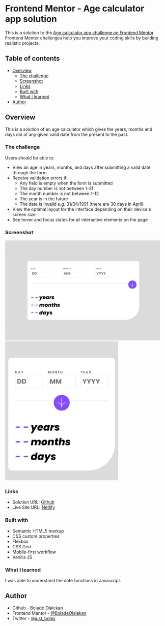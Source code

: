 # Frontend Mentor - Age calculator app solution

This is a solution to the [Age calculator app challenge on Frontend Mentor](https://www.frontendmentor.io/challenges/age-calculator-app-dF9DFFpj-Q). Frontend Mentor challenges help you improve your coding skills by building realistic projects. 

## Table of contents

- [Overview](#overview)
  - [The challenge](#the-challenge)
  - [Screenshot](#screenshot)
  - [Links](#links)
  - [Built with](#built-with)
  - [What I learned](#what-i-learned)
- [Author](#author)


## Overview
This is a solution of an age calculator which gives the years, months and days old of any given valid date from the present to the past.

### The challenge

Users should be able to:

- View an age in years, months, and days after submitting a valid date through the form
- Receive validation errors if:
  - Any field is empty when the form is submitted
  - The day number is not between 1-31
  - The month number is not between 1-12
  - The year is in the future
  - The date is invalid e.g. 31/04/1991 (there are 30 days in April)
- View the optimal layout for the interface depending on their device's screen size
- See hover and focus states for all interactive elements on the page


### Screenshot

![](/images/desktop.jpeg)
![](/images/mobile.jpeg)


### Links

- Solution URL: [Github](https://github.com/BoladeOlalekan/FEM-AGE_CALCULATOR)
- Live Site URL: [Netlify](https://fem-agecalc.netlify.app/)


### Built with

- Semantic HTML5 markup
- CSS custom properties
- Flexbox
- CSS Grid
- Mobile-first workflow
- Vanilla JS


### What I learned

I was able to understand the date functions in Javascript.

## Author

- Github - [Bolade Olalekan](https://github.com/BoladeOlalekan)
- Frontend Mentor - [@BoladeOlalekan](https://www.frontendmentor.io/profile/BoladeOlalekan)
- Twitter - [@just_bolex](https://www.twitter.com/just_bolex)